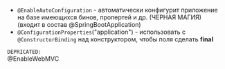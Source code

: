 

* `@EnableAutoConfiguration` - автоматически конфигурит приложение на базе имеющихся бинов,  пропертей и др. (ЧЕРНАЯ МАГИЯ) (входит в состав @SpringBootApplication)  
* `@ConfigurationProperties`("application") - использовать с `@ConstructorBinding` над конструктором, чтобы поля сделать **final**

`DEPRICATED:`  
@EnableWebMVC
